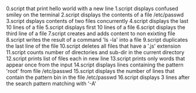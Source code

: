 0.script that print hello world with a new line
1.script displays confused smiley on the terminal
2.script displays the contents of a file /etc/passwd
3.script dsplays contents of two files concurrently
4.script displays the last 10 lines of a file
5.script displays first 10 lines of a file
6.script displays the third line of a file
7.script creates and adds content to non exixting file
8.script writes the result of a command 'ls -la' into a file
9.script duplicates the last line of the file
10.script deletes all files that have a '.js' extension
11.script counts number of directories and sub-dir in the current directory
12.script prints list of files each in new line
13.script prints only words that appear once from the input
14.script displays lines containing the pattern 'root' from file /etc/passwd
15.script displays the number of lines that contain the pattern bin in the file /etc/passwd
16.script displays 3 lines after the search pattern matching with '-A'
